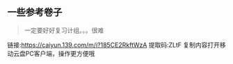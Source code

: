 ## 一些参考卷子
> 一定要好好复习计组。。。很难

链接:https://caiyun.139.com/m/i?185CE2RkftWzA
提取码:ZLtF
复制内容打开移动云盘PC客户端，操作更方便哦